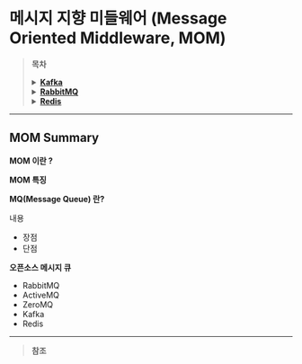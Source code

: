 # 메시지 지향 미들웨어 (Message Oriented Middleware, MOM)

> **목차**
>
> <details>
> <summary><strong><a href="./Kafka/README.md">Kafka</a></strong></summary>
>  <!-- -->
> </details>
>
> <details>
> <summary><strong><a href="./RabbitMQ/README.md">RabbitMQ</a></strong></summary>
>  <!-- -->
> </details>
>
> <details>
> <summary><a href="./Redis/README.md"><strong>Redis</strong></a></summary>
>  <!-- -->
> </details>

---

## MOM Summary

**MOM 이란 ?**



**MOM 특징**



**MQ(Message Queue) 란?**

내용

- 장점
- 단점



**오픈소스 메시지 큐**

- RabbitMQ
- ActiveMQ
- ZeroMQ
- Kafka
- Redis

---

> **참조**
>
> 